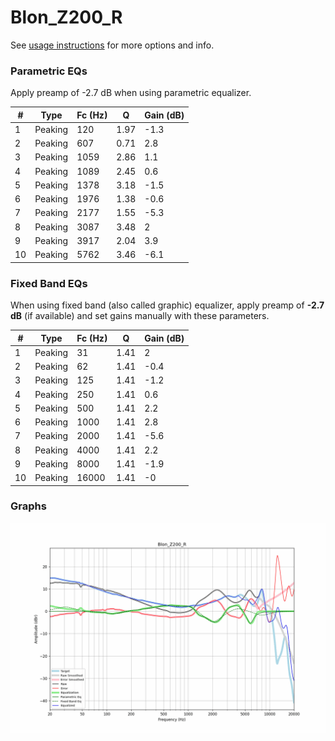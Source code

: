 # Blon_Z200_R
See [usage instructions](https://github.com/jaakkopasanen/AutoEq#usage) for more options and info.

### Parametric EQs
Apply preamp of -2.7 dB when using parametric equalizer.

|   # | Type    |   Fc (Hz) |    Q |   Gain (dB) |
|-----|---------|-----------|------|-------------|
|   1 | Peaking |       120 | 1.97 |        -1.3 |
|   2 | Peaking |       607 | 0.71 |         2.8 |
|   3 | Peaking |      1059 | 2.86 |         1.1 |
|   4 | Peaking |      1089 | 2.45 |         0.6 |
|   5 | Peaking |      1378 | 3.18 |        -1.5 |
|   6 | Peaking |      1976 | 1.38 |        -0.6 |
|   7 | Peaking |      2177 | 1.55 |        -5.3 |
|   8 | Peaking |      3087 | 3.48 |         2   |
|   9 | Peaking |      3917 | 2.04 |         3.9 |
|  10 | Peaking |      5762 | 3.46 |        -6.1 |

### Fixed Band EQs
When using fixed band (also called graphic) equalizer, apply preamp of **-2.7 dB** (if available) and set gains manually with these parameters.

|   # | Type    |   Fc (Hz) |    Q |   Gain (dB) |
|-----|---------|-----------|------|-------------|
|   1 | Peaking |        31 | 1.41 |         2   |
|   2 | Peaking |        62 | 1.41 |        -0.4 |
|   3 | Peaking |       125 | 1.41 |        -1.2 |
|   4 | Peaking |       250 | 1.41 |         0.6 |
|   5 | Peaking |       500 | 1.41 |         2.2 |
|   6 | Peaking |      1000 | 1.41 |         2.8 |
|   7 | Peaking |      2000 | 1.41 |        -5.6 |
|   8 | Peaking |      4000 | 1.41 |         2.2 |
|   9 | Peaking |      8000 | 1.41 |        -1.9 |
|  10 | Peaking |     16000 | 1.41 |        -0   |

### Graphs
![](./Blon_Z200_R.png)
